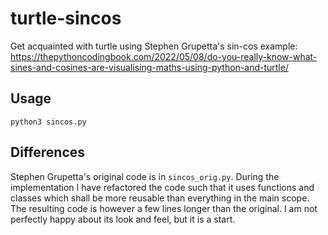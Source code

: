 # turtle-sincos
Get acquainted with turtle using Stephen Grupetta's sin-cos example:
https://thepythoncodingbook.com/2022/05/08/do-you-really-know-what-sines-and-cosines-are-visualising-maths-using-python-and-turtle/

## Usage
```shell
python3 sincos.py
```

## Differences
Stephen Grupetta's original code is in `sincos_orig.py`. During the implementation I have refactored the code such that it uses functions and classes which shall be more reusable than everything in the main scope. The resulting code is however a few lines longer than the original. I am not perfectly happy about its look and feel, but it is a start.
